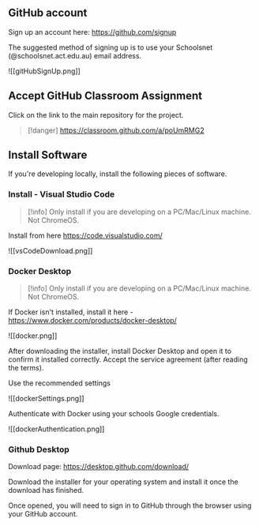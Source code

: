## GitHub account

Sign up an account here: https://github.com/signup

The suggested method of signing up is to use your Schoolsnet (@schoolsnet.act.edu.au) email address.

![[gitHubSignUp.png]]

## Accept GitHub Classroom Assignment

Click on the link to the main repository for the project.

> [!danger] https://classroom.github.com/a/poUmRMG2

## Install Software

If you're developing locally, install the following pieces of software.

### Install - Visual Studio Code

> [!info] Only install if you are developing on a PC/Mac/Linux machine. Not ChromeOS.

Install from here
https://code.visualstudio.com/

![[vsCodeDownload.png]]

### Docker Desktop

>[!info] Only install if you are developing on a PC/Mac/Linux machine. Not ChromeOS.

If Docker isn't installed, install it here - https://www.docker.com/products/docker-desktop/

![[docker.png]]

After downloading the installer, install Docker Desktop and open it to confirm it installed correctly. Accept the service agreement (after reading the terms).

Use the recommended settings

![[dockerSettings.png]]


Authenticate with Docker using your schools Google credentials.

![[dockerAuthentication.png]]


### Github Desktop

Download page: https://desktop.github.com/download/

Download the installer for your operating system and install it once the download has finished.

Once opened, you will need to sign in to GitHub through the browser using your GitHub account.


